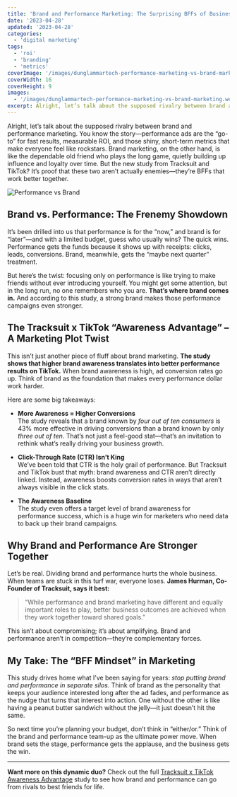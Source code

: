 ```yaml
---
title: 'Brand and Performance Marketing: The Surprising BFFs of Business Growth'
date: '2023-04-28'
updated: '2023-04-28'
categories:
  - 'digital marketing'
tags:
  - 'roi'
  - 'branding'
  - 'metrics'
coverImage: '/images/dunglammartech-performance-marketing-vs-brand-marketing.webp'
coverWidth: 16
coverHeight: 9
images:
  - '/images/dunglammartech-performance-marketing-vs-brand-marketing.webp'
excerpt: Alright, let’s talk about the supposed rivalry between brand and performance marketing. You know the story—performance ads are the “go-to” for fast results, measurable ROI, and those shiny, short-term metrics that make everyone feel like rockstars. Brand marketing, on the other hand, is like the dependable old friend who plays the long game, quietly building up influence and loyalty over time.
---
```


Alright, let’s talk about the supposed rivalry between brand and performance marketing. You know the story—performance ads are the “go-to” for fast results, measurable ROI, and those shiny, short-term metrics that make everyone feel like rockstars. Brand marketing, on the other hand, is like the dependable old friend who plays the long game, quietly building up influence and loyalty over time. But the new study from Tracksuit and TikTok? It’s proof that these two aren’t actually enemies—they’re BFFs that work better together.

![Performance vs Brand](/images/dunglammartech-performance-marketing-vs-brand-marketing.webp 'Performance vs Brand - The Frenemy Showdown')

## Brand vs. Performance: The Frenemy Showdown

It’s been drilled into us that performance is for the “now,” and brand is for “later”—and with a limited budget, guess who usually wins? The quick wins. Performance gets the funds because it shows up with receipts: clicks, leads, conversions. Brand, meanwhile, gets the “maybe next quarter” treatment.

But here’s the twist: focusing only on performance is like trying to make friends without ever introducing yourself. You might get some attention, but in the long run, no one remembers who you are. **That’s where brand comes in.** And according to this study, a strong brand makes those performance campaigns even stronger.

## The Tracksuit x TikTok “Awareness Advantage” – A Marketing Plot Twist

This isn’t just another piece of fluff about brand marketing. **The study shows that higher brand awareness translates into better performance results on TikTok.** When brand awareness is high, ad conversion rates go up. Think of brand as the foundation that makes every performance dollar work harder.

Here are some big takeaways:

- **More Awareness = Higher Conversions**  
  The study reveals that a brand known by _four out of ten consumers_ is 43% more effective in driving conversions than a brand known by only _three out of ten._ That’s not just a feel-good stat—that’s an invitation to rethink what’s really driving your business growth.

- **Click-Through Rate (CTR) Isn’t King**  
  We’ve been told that CTR is the holy grail of performance. But Tracksuit and TikTok bust that myth: brand awareness and CTR aren’t directly linked. Instead, awareness boosts conversion rates in ways that aren’t always visible in the click stats.

- **The Awareness Baseline**  
  The study even offers a target level of brand awareness for performance success, which is a huge win for marketers who need data to back up their brand campaigns.

## Why Brand and Performance Are Stronger Together

Let’s be real. Dividing brand and performance hurts the whole business. When teams are stuck in this turf war, everyone loses. **James Hurman, Co-Founder of Tracksuit, says it best:**

> “While performance and brand marketing have different and equally important roles to play, better business outcomes are achieved when they work together toward shared goals.”

This isn’t about compromising; it’s about amplifying. Brand and performance aren’t in competition—they’re complementary forces.

## My Take: The “BFF Mindset” in Marketing

This study drives home what I’ve been saying for years: _stop putting brand and performance in separate silos._ Think of brand as the personality that keeps your audience interested long after the ad fades, and performance as the nudge that turns that interest into action. One without the other is like having a peanut butter sandwich without the jelly—it just doesn’t hit the same.

So next time you’re planning your budget, don’t think in “either/or.” Think of the brand and performance team-up as the ultimate power move. When brand sets the stage, performance gets the applause, and the business gets the win.

---

**Want more on this dynamic duo?** Check out the full [Tracksuit x TikTok Awareness Advantage](https://www.gotracksuit.com/us/report/the-awareness-advantage) study to see how brand and performance can go from rivals to best friends for life.
